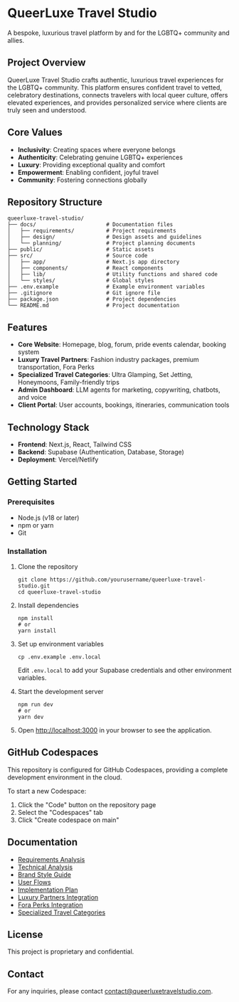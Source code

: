 # QueerLuxe Travel Studio

A bespoke, luxurious travel platform by and for the LGBTQ+ community and allies.

## Project Overview

QueerLuxe Travel Studio crafts authentic, luxurious travel experiences for the LGBTQ+ community. This platform ensures confident travel to vetted, celebratory destinations, connects travelers with local queer culture, offers elevated experiences, and provides personalized service where clients are truly seen and understood.

## Core Values

- **Inclusivity**: Creating spaces where everyone belongs
- **Authenticity**: Celebrating genuine LGBTQ+ experiences
- **Luxury**: Providing exceptional quality and comfort
- **Empowerment**: Enabling confident, joyful travel
- **Community**: Fostering connections globally

## Repository Structure

```
queerluxe-travel-studio/
├── docs/                      # Documentation files
│   ├── requirements/          # Project requirements
│   ├── design/                # Design assets and guidelines
│   └── planning/              # Project planning documents
├── public/                    # Static assets
├── src/                       # Source code
│   ├── app/                   # Next.js app directory
│   ├── components/            # React components
│   ├── lib/                   # Utility functions and shared code
│   └── styles/                # Global styles
├── .env.example               # Example environment variables
├── .gitignore                 # Git ignore file
├── package.json               # Project dependencies
└── README.md                  # Project documentation
```

## Features

- **Core Website**: Homepage, blog, forum, pride events calendar, booking system
- **Luxury Travel Partners**: Fashion industry packages, premium transportation, Fora Perks
- **Specialized Travel Categories**: Ultra Glamping, Set Jetting, Honeymoons, Family-friendly trips
- **Admin Dashboard**: LLM agents for marketing, copywriting, chatbots, and voice
- **Client Portal**: User accounts, bookings, itineraries, communication tools

## Technology Stack

- **Frontend**: Next.js, React, Tailwind CSS
- **Backend**: Supabase (Authentication, Database, Storage)
- **Deployment**: Vercel/Netlify

## Getting Started

### Prerequisites

- Node.js (v18 or later)
- npm or yarn
- Git

### Installation

1. Clone the repository
   ```
   git clone https://github.com/yourusername/queerluxe-travel-studio.git
   cd queerluxe-travel-studio
   ```

2. Install dependencies
   ```
   npm install
   # or
   yarn install
   ```

3. Set up environment variables
   ```
   cp .env.example .env.local
   ```
   Edit `.env.local` to add your Supabase credentials and other environment variables.

4. Start the development server
   ```
   npm run dev
   # or
   yarn dev
   ```

5. Open [http://localhost:3000](http://localhost:3000) in your browser to see the application.

## GitHub Codespaces

This repository is configured for GitHub Codespaces, providing a complete development environment in the cloud.

To start a new Codespace:
1. Click the "Code" button on the repository page
2. Select the "Codespaces" tab
3. Click "Create codespace on main"

## Documentation

- [Requirements Analysis](docs/requirements/requirements_analysis.md)
- [Technical Analysis](docs/requirements/technical_analysis.md)
- [Brand Style Guide](docs/design/brand-style-guide.md)
- [User Flows](docs/planning/user-flows.md)
- [Implementation Plan](docs/planning/implementation-plan.md)
- [Luxury Partners Integration](docs/planning/luxury-partners-integration.md)
- [Fora Perks Integration](docs/planning/fora-perks-integration.md)
- [Specialized Travel Categories](docs/planning/specialized-travel-categories.md)

## License

This project is proprietary and confidential.

## Contact

For any inquiries, please contact [contact@queerluxetravelstudio.com](mailto:contact@queerluxetravelstudio.com).
